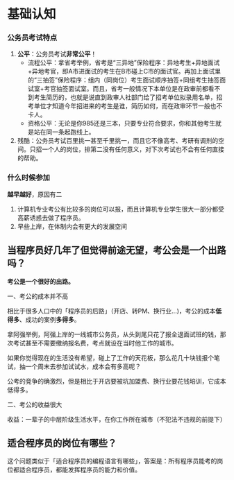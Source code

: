 # 基础认知

### 公务员考试特点

1. **公平**：公务员考试**非常公平**！
    - 流程公平：拿省考举例，省考是“三异地”保险程序：异地考生+异地面试+异地考官，即A市进面试的考生在B市碰上C市的面试官。再加上面试里的“三抽签”保险程序：组内（同岗位）考生面试顺序抽签+同组考生抽签面试室+考官抽签面试室。而且，省考一般情况下本单位是在政审前都看不到考生简历的，也就是说直到政审人社部门给了招考单位拟录用名单，招考单位才知道今年招进来的考生是谁，简历如何，而在政审环节一般也不卡人。
    - 资格公平：无论是你985还是三本，只要专业符合要求，你和其他考生就是站在同一条起跑线上。
2. 残酷：公务员考试百里挑一甚至千里挑一，而且它不像高考、考研有调剂的空间。只招一个人的岗位，排第二没有任何意义，对下次考试也不会有任何直接的帮助。


### 什么时候参加
**越早越好**，原因有二
1. 计算机专业考公有比较多的岗位可以报，而且计算机专业学生很大一部分都受高薪诱惑去做了程序员。
2. 早些上岸，在体制内会有更大的发展空间

## 当程序员好几年了但觉得前途无望，考公会是一个出路吗？
**考公是一个很好的出路。**

一、考公的成本并不高

相比于很多人口中的「程序员的后路」（开店、转PM、换行业...)，考公的成本**低得多**、成功的案例**多得多**。

拿阿强举例，阿强上岸的一线城市公务员，从头到尾只花了报全退面试班的钱，那次考试甚至不需要缴纳报名费，考点就设在当时他工作的城市。

如果你觉得现在的生活没有希望，碰上了工作的天花板，那么花几十块钱报个笔试，抽一个周末去参加试试水，成本会有多高呢？

公考的竞争的确激烈，但是相比于开店要被坑加盟费、换行业要花钱培训，它成本低得多。

二、考公的收益很大

收益：一辈子的中层阶级生活水平，在你工作所在城市（不犯法不违规的前提下）


## 适合程序员的岗位有哪些？

这个问题类似于「适合程序员的编程语言有哪些」，答案是：所有程序员能考的岗位都适合程序员，都能发挥程序员的能力和价值。

